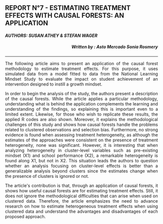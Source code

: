 ## **REPORT N°7 - ESTIMATING TREATMENT EFFECTS WITH CAUSAL FORESTS: AN APPLICATION** ##

#### *AUTHORS: SUSAN ATHEY & STEFAN WAGER*
##### <p style='text-align: right;'> Written by : Asto Mercado Sonia Rosmery
---
<p style='text-align: justify;'>The following article aims to present an application of the causal forest methodology to estimate treatment effects. For this purpose, it uses simulated data from a model fitted to data from the National Learning Mindset Study to evaluate the impact on student achievement of an intervention designed to instill a growth mindset.

<p style='text-align: justify;'>In order to begin the analysis of the study, the authors present a description of the causal forests. While the article applies a particular methodology, understanding what is behind the application complements the learning and understanding of the findings, so explaining this is important even to a limited extent. Likewise, for those who wish to replicate these results, the applied R codes are also shown. Moreover, it explains the methodological challenges of this study and shows how causal forests handle the problems related to clustered observations and selection bias. Furthermore, no strong evidence is found when assessing treatment heterogeneity, as although the estimates of the approaches were consistent on the presence of treatment heterogeneity, none was significant. However, it is interesting that when analyzing heterogeneity in cluster-level variables such as pre-existing mindset (X1) and school performance (X2), a remarkable heterogeneity is found along X1, but not in X2. This situation leads the authors to question whether an analysis focusing on cluster-level effects is better than a generalizable analysis beyond clusters since the estimates change when the presence of clusters is ignored or not.

<p style='text-align: justify;'>The article's contribution is that, through an application of causal forests, it shows how useful causal forests are for estimating treatment effects. Still, it does not ignore the methodological difficulties that can arise when used on clustered data. Therefore, the article emphasizes the need to advance research on how to estimate heterogeneous treatment effects when using clustered data and understand the advantages and disadvantages of each proposed approach. 